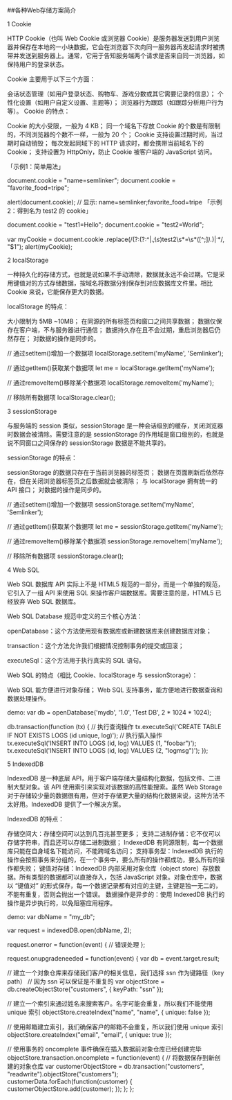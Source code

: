 ##各种Web存储方案简介

1 Cookie

HTTP Cookie（也叫 Web Cookie 或浏览器 Cookie）是服务器发送到用户浏览器并保存在本地的一小块数据，它会在浏览器下次向同一服务器再发起请求时被携带并发送到服务器上。通常，它用于告知服务端两个请求是否来自同一浏览器，如保持用户的登录状态。

Cookie 主要用于以下三个方面：

会话状态管理（如用户登录状态、购物车、游戏分数或其它需要记录的信息）；
个性化设置（如用户自定义设置、主题等）；
浏览器行为跟踪（如跟踪分析用户行为等）。
Cookie 的特点：

Cookie 的大小受限，一般为 4 KB；
同一个域名下存放 Cookie 的个数是有限制的，不同浏览器的个数不一样，一般为 20 个；
Cookie 支持设置过期时间，当过期时自动销毁；
每次发起同域下的 HTTP 请求时，都会携带当前域名下的 Cookie；
支持设置为 HttpOnly，防止 Cookie 被客户端的 JavaScript 访问。

「示例1：简单用法」

document.cookie = "name=semlinker";
document.cookie = "favorite_food=tripe";

alert(document.cookie);
// 显示: name=semlinker;favorite_food=tripe
「示例2：得到名为 test2 的 cookie」

document.cookie = "test1=Hello";
document.cookie = "test2=World";

var myCookie = document.cookie
    .replace(/(?:(?:^|.*;\s*)test2\s*\=\s*([^;]*).*$)|^.*$/, "$1");
alert(myCookie);


2 localStorage

一种持久化的存储方式，也就是说如果不手动清除，数据就永远不会过期。它是采用键值对的方式存储数据，按域名将数据分别保存到对应数据库文件里。相比 Cookie 来说，它能保存更大的数据。

localStorage 的特点：

大小限制为 5MB ~10MB；
在同源的所有标签页和窗口之间共享数据；
数据仅保存在客户端，不与服务器进行通信；
数据持久存在且不会过期，重启浏览器后仍然存在；
对数据的操作是同步的。

// 通过setItem()增加一个数据项
localStorage.setItem('myName', 'Semlinker');

// 通过getItem()获取某个数据项
let me = localStorage.getItem('myName');

// 通过removeItem()移除某个数据项
localStorage.removeItem('myName');

// 移除所有数据项
localStorage.clear();

3 sessionStorage

与服务端的 session 类似，sessionStorage 是一种会话级别的缓存，关闭浏览器时数据会被清除。需要注意的是 sessionStorage 的作用域是窗口级别的，也就是说不同窗口之间保存的 sessionStorage 数据是不能共享的。

sessionStorage 的特点：

sessionStorage 的数据只存在于当前浏览器的标签页；
数据在页面刷新后依然存在，但在关闭浏览器标签页之后数据就会被清除；
与 localStorage 拥有统一的 API 接口；
对数据的操作是同步的。

// 通过setItem()增加一个数据项
sessionStorage.setItem('myName', 'Semlinker');

// 通过getItem()获取某个数据项
let me = sessionStorage.getItem('myName');

// 通过removeItem()移除某个数据项
sessionStorage.removeItem('myName');

// 移除所有数据项
sessionStorage.clear();

4 Web SQL

Web SQL 数据库 API 实际上不是 HTML5 规范的一部分，而是一个单独的规范，它引入了一组 API 来使用 SQL 来操作客户端数据库。需要注意的是，HTML5 已经放弃 Web SQL 数据库。

Web SQL Database 规范中定义的三个核心方法：

openDatabase：这个方法使用现有数据库或新建数据库来创建数据库对象；

transaction：这个方法允许我们根据情况控制事务的提交或回滚；

executeSql：这个方法用于执行真实的 SQL 语句。

Web SQL 的特点（相比 Cookie、localStorage 与 sessionStorage）：

Web SQL 能方便进行对象存储；
Web SQL 支持事务，能方便地进行数据查询和数据处理操作。

demo:
var db = openDatabase('mydb', '1.0', 'Test DB', 2 * 1024 * 1024);

db.transaction(function (tx) { 
   // 执行查询操作
   tx.executeSql('CREATE TABLE IF NOT EXISTS LOGS (id unique, log)'); 
   // 执行插入操作
   tx.executeSql('INSERT INTO LOGS (id, log) VALUES (1, "foobar")'); 
   tx.executeSql('INSERT INTO LOGS (id, log) VALUES (2, "logmsg")'); 
}); 

5 IndexedDB

IndexedDB 是一种底层 API，用于客户端存储大量结构化数据，包括文件、二进制大型对象。该 API 使用索引来实现对该数据的高性能搜索。虽然 Web Storage 对于存储较少量的数据很有用，但对于存储更大量的结构化数据来说，这种方法不太好用。IndexedDB 提供了一个解决方案。

IndexedDB 的特点：

存储空间大：存储空间可以达到几百兆甚至更多；
支持二进制存储：它不仅可以存储字符串，而且还可以存储二进制数据；
IndexedDB 有同源限制，每一个数据库只能在自身域名下能访问，不能跨域名访问；
支持事务型：IndexedDB 执行的操作会按照事务来分组的，在一个事务中，要么所有的操作都成功，要么所有的操作都失败；
键值对存储：IndexedDB 内部采用对象仓库（object store）存放数据。所有类型的数据都可以直接存入，包括 JavaScript 对象。对象仓库中，数据以 “键值对” 的形式保存，每一个数据记录都有对应的主键，主键是独一无二的，不能有重复，否则会抛出一个错误。
数据操作是异步的：使用 IndexedDB 执行的操作是异步执行的，以免阻塞应用程序。

demo:
var dbName = "my_db";

var request = indexedDB.open(dbName, 2);

request.onerror = function(event) {
  // 错误处理
};

request.onupgradeneeded = function(event) {
  var db = event.target.result;

  // 建立一个对象仓库来存储我们客户的相关信息，我们选择 ssn 作为键路径（key path）
  // 因为 ssn 可以保证是不重复的
  var objectStore = db.createObjectStore("customers", { keyPath: "ssn" });

  // 建立一个索引来通过姓名来搜索客户。名字可能会重复，所以我们不能使用 unique 索引
  objectStore.createIndex("name", "name", { unique: false });

  // 使用邮箱建立索引，我们确保客户的邮箱不会重复，所以我们使用 unique 索引
  objectStore.createIndex("email", "email", { unique: true });

  // 使用事务的 oncomplete 事件确保在插入数据前对象仓库已经创建完毕
  objectStore.transaction.oncomplete = function(event) {
    // 将数据保存到新创建的对象仓库
    var customerObjectStore = db.transaction("customers", "readwrite").objectStore("customers");
    customerData.forEach(function(customer) {
      customerObjectStore.add(customer);
    });
  };
};

